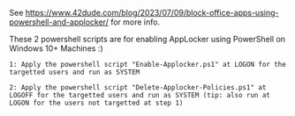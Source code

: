See https://www.42dude.com/blog/2023/07/09/block-office-apps-using-powershell-and-applocker/ for more info.

  These 2 powershell scripts are for enabling AppLocker using PowerShell on Windows 10+ Machines :)

    1: Apply the powershell script "Enable-Applocker.ps1" at LOGON for the targetted users and run as SYSTEM

    2: Apply the powershell script "Delete-Applocker-Policies.ps1" at LOGOFF for the targetted users and run as SYSTEM (tip: also run at LOGON for the users not targetted at step 1)
